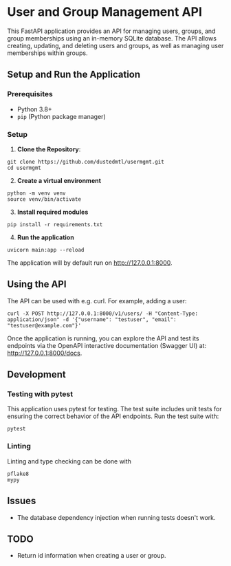 # User and Group Management API

This FastAPI application provides an API for managing users, groups, and group memberships using an in-memory SQLite database. The API allows creating, updating, and deleting users and groups, as well as managing user memberships within groups.

## Setup and Run the Application

### Prerequisites

- Python 3.8+
- `pip` (Python package manager)

### Setup

1. **Clone the Repository**:

```
git clone https://github.com/dustedmtl/usermgmt.git
cd usermgmt
```

2. **Create a virtual environment**

```
python -m venv venv
source venv/bin/activate
```

3. **Install required modules**

```
pip install -r requirements.txt
```

4. **Run the application**

```
uvicorn main:app --reload
```

The application will by default run on http://127.0.0.1:8000.

## Using the API

The API can be used with e.g. curl. For example, adding a user:

```
curl -X POST http://127.0.0.1:8000/v1/users/ -H "Content-Type: application/json" -d '{"username": "testuser", "email": "testuser@example.com"}'
```

Once the application is running, you can explore the API and test its endpoints via the OpenAPI interactive documentation (Swagger UI) at: http://127.0.0.1:8000/docs.

## Development
### Testing with pytest

This application uses pytest for testing. The test suite includes unit tests for ensuring the correct behavior of the API endpoints. Run the test suite with:

```
pytest
```

### Linting

Linting and type checking can be done with

```
pflake8
mypy
```

## Issues

- The database dependency injection when running tests doesn't work.

## TODO

- Return id information when creating a user or group.



